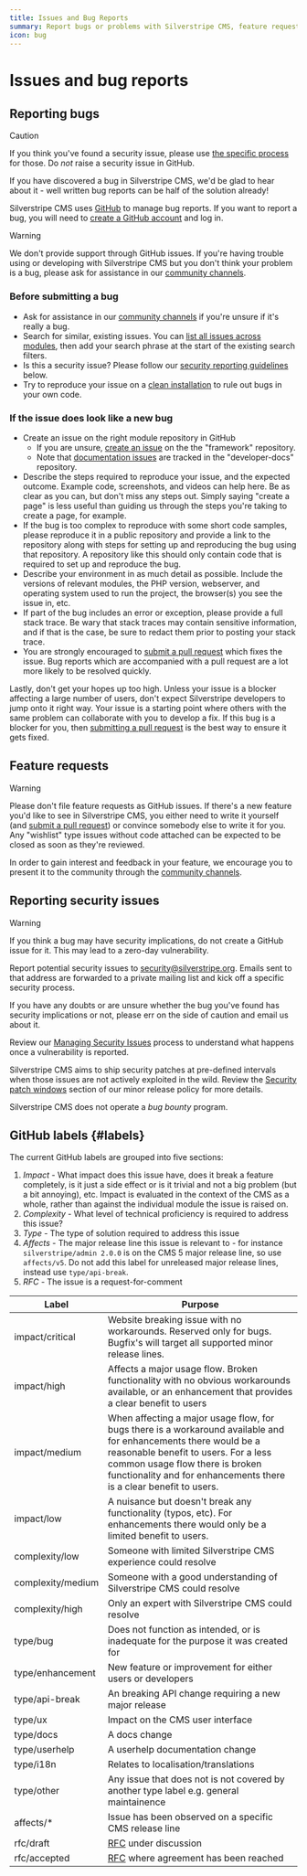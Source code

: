 ```yaml
---
title: Issues and Bug Reports
summary: Report bugs or problems with Silverstripe CMS, feature requests or other issues.
icon: bug
---
```


# Issues and bug reports

## Reporting bugs

> [!CAUTION]
> If you think you've found a security issue, please use [the specific process](#reporting-security-issues) for those. Do *not* raise a security issue in GitHub.

If you have discovered a bug in Silverstripe CMS, we'd be glad to hear about it -
well written bug reports can be half of the solution already!

Silverstripe CMS uses [GitHub](https://github.com/) to manage bug reports. If you
want to report a bug, you will need to [create a GitHub account](https://docs.github.com/en/get-started/onboarding/getting-started-with-your-github-account)
and log in.

> [!WARNING]
> We don't provide support through GitHub issues. If you're having trouble using or developing with Silverstripe CMS but you don't think your problem is a bug, please ask for assistance in our [community channels](https://www.silverstripe.org/community).

### Before submitting a bug

- Ask for assistance in our [community channels](https://www.silverstripe.org/community) if you're unsure if it's really a bug.
- Search for similar, existing issues.
   You can [list all issues across modules](https://elvis.silverstripe.org/),
   then add your search phrase at the start of the existing search filters.
- Is this a security issue? Please follow our [security reporting guidelines](#reporting-security-issues) below.
- Try to reproduce your issue on a [clean installation](/getting_started/composer#create-a-new-site) to rule out bugs in your own code.

### If the issue does look like a new bug

- Create an issue on the right module repository in GitHub
  - If you are unsure, [create an issue](https://github.com/silverstripe/silverstripe-framework/issues/new) on the the "framework" repository.
  - Note that [documentation issues](https://github.com/silverstripe/developer-docs/issues) are tracked in the "developer-docs" repository.
- Describe the steps required to reproduce your issue, and the expected outcome. Example code, screenshots, and videos can help here.
   Be as clear as you can, but don't miss any steps out. Simply saying "create a page" is less useful than guiding us through the steps you're taking to create a page, for example.
- If the bug is too complex to reproduce with some short code samples, please reproduce it in a public repository and provide a link to the repository along with steps for setting up and reproducing the bug using that repository.
   A repository like this should only contain code that is required to set up and reproduce the bug.
- Describe your environment in as much detail as possible. Include the versions of relevant modules, the PHP version, webserver, and operating system used to run the project, the browser(s) you see the issue in, etc.
- If part of the bug includes an error or exception, please provide a full stack trace. Be wary that stack traces may contain sensitive information, and if that is the case, be sure to redact them prior to posting your stack trace.
- You are strongly encouraged to [submit a pull request](/contributing/code/#step-by-step-from-forking-to-sending-the-pull-request) which fixes the issue. Bug reports which are accompanied with a pull request are a lot more likely to be resolved quickly.

Lastly, don't get your hopes up too high. Unless your issue is a blocker
affecting a large number of users, don't expect Silverstripe developers to jump
onto it right way. Your issue is a starting point where others with the same
problem can collaborate with you to develop a fix. If this bug is a blocker
for you, then [submitting a pull request](/contributing/code/#step-by-step-from-forking-to-sending-the-pull-request)
is the best way to ensure it gets fixed.

## Feature requests

> [!WARNING]
> Please don't file feature requests as GitHub issues. If there's a new feature
> you'd like to see in Silverstripe CMS, you either need to write it yourself (and
> [submit a pull request](/contributing/code/#step-by-step-from-forking-to-sending-the-pull-request)) or convince somebody else to
> write it for you. Any "wishlist" type issues without code attached can be
> expected to be closed as soon as they're reviewed.

In order to gain interest and feedback in your feature, we encourage you to
present it to the community through the [community channels](https://www.silverstripe.org/community).

## Reporting security issues

> [!WARNING]
> If you think a bug may have security implications, do not create a GitHub issue for it. This may lead to a zero-day vulnerability.

Report potential security issues to [security@silverstripe.org](mailto:security@silverstripe.org). Emails sent to that address are
forwarded to a private mailing list and kick off a specific security process.

If you have any doubts or are unsure whether the bug you've found has security implications or not, please err on the side of caution
and email us about it.

Review our [Managing Security Issues](managing_security_issues) process to understand what happens once a vulnerability is reported.

Silverstripe CMS aims to ship security patches at pre-defined intervals when those issues are not actively exploited in the wild.
Review the [Security patch windows](../Project_Governance/Minor_release_policy#security-patch-windows) section of our minor release policy for more details.

Silverstripe CMS does not operate a *bug bounty* program.

## GitHub labels {#labels}

The current GitHub labels are grouped into five sections:

1. *Impact* - What impact does this issue have, does it break a feature completely, is it just a side effect or is it trivial and not a big problem (but a bit annoying), etc. Impact is evaluated in the context of the CMS as a whole, rather than against the individual module the issue is raised on.
1. *Complexity* - What level of technical proficiency is required to address this issue?
1. *Type* - The type of solution required to address this issue
1. *Affects* - The major release line this issue is relevant to - for instance `silverstripe/admin 2.0.0` is on the CMS 5 major release line, so use `affects/v5`. Do not add this label for unreleased major release lines, instead use `type/api-break`.
1. *RFC* - The issue is a request-for-comment

| Label | Purpose |
| ----- | ------- |
| impact/critical | Website breaking issue with no workarounds. Reserved only for bugs. Bugfix's will target all supported minor release lines. |
| impact/high | Affects a major usage flow. Broken functionality with no obvious workarounds available, or an enhancement that provides a clear benefit to users |
| impact/medium | When affecting a major usage flow, for bugs there is a workaround available and for enhancements there would be a reasonable benefit to users. For a less common usage flow there is broken functionality and for enhancements there is a clear benefit to users. |
| impact/low | A nuisance but doesn't break any functionality (typos, etc). For enhancements there would only be a limited benefit to users. |
| complexity/low | Someone with limited Silverstripe CMS experience could resolve |
| complexity/medium | Someone with a good understanding of Silverstripe CMS could resolve |
| complexity/high | Only an expert with Silverstripe CMS could resolve |
| type/bug | Does not function as intended, or is inadequate for the purpose it was created for |
| type/enhancement | New feature or improvement for either users or developers |
| type/api-break | An breaking API change requiring a new major release |
| type/ux | Impact on the CMS user interface |
| type/docs | A docs change |
| type/userhelp | A userhelp documentation change |
| type/i18n | Relates to localisation/translations |
| type/other | Any issue that does not is not covered by another type label e.g. general maintainence |
| affects/* | Issue has been observed on a specific CMS release line |
| rfc/draft | [RFC](/project_governance/request_for_comment) under discussion |
| rfc/accepted | [RFC](/project_governance/request_for_comment) where agreement has been reached |
